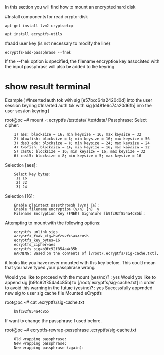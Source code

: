 In this section you will find how to mount an encrypted hard disk

#Install components for read crypto-disk

    apt-get install lvm2 cryptsetup

    apt install ecryptfs-utils

#aadd user key (is not necessary to modify the line)

    ecryptfs-add-passphrase --fnek

If the --fnek option is specified, the filename encryption key associated with the input passphrase will also be added to the keyring.

# show result terminal

Example (
#Inserted auth tok with sig [e57bcc64a2420d0d] into the user session keyring
#Inserted auth tok with sig [d481e6c74a20d6fb] into the user session keyring
)

root@pc:~# mount -t ecryptfs /testdata/ /testdata/
Passphrase:
Select cipher:

        1) aes: blocksize = 16; min keysize = 16; max keysize = 32
        2) blowfish: blocksize = 8; min keysize = 16; max keysize = 56
        3) des3_ede: blocksize = 8; min keysize = 24; max keysize = 24
        4) twofish: blocksize = 16; min keysize = 16; max keysize = 32
        5) cast6: blocksize = 16; min keysize = 16; max keysize = 32
        6) cast5: blocksize = 8; min keysize = 5; max keysize = 16

Selection [aes]:

        Select key bytes:
         1) 16
         2) 32
         3) 24

Selection [16]:

        Enable plaintext passthrough (y/n) [n]:
        Enable filename encryption (y/n) [n]: y
        Filename Encryption Key (FNEK) Signature [b9fc92f854a4c85b]:

Attempting to mount with the following options:

        ecryptfs_unlink_sigs
        ecryptfs_fnek_sig=b9fc92f854a4c85b
        ecryptfs_key_bytes=16
        ecryptfs_cipher=aes
        ecryptfs_sig=b9fc92f854a4c85b
        WARNING: Based on the contents of [/root/.ecryptfs/sig-cache.txt],

it looks like you have never mounted with this key
before. This could mean that you have typed your
passphrase wrong.

Would you like to proceed with the mount (yes/no)? : yes
Would you like to append sig [b9fc92f854a4c85b] to
[/root/.ecryptfs/sig-cache.txt]
in order to avoid this warning in the future (yes/no)? : yes
Successfully appended new sig to user sig cache file
Mounted eCryptfs

root@pc:~# cat .ecryptfs/sig-cache.txt

        b9fc92f854a4c85b

If want to change the passphrase I used before.

root@pc:~# ecryptfs-rewrap-passphrase .ecryptfs/sig-cache.txt

        Old wrapping passphrase:
        New wrapping passphrase:
        New wrapping passphrase (again):
